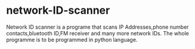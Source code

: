 # network-ID-scanner
Network ID scanner is a programe that scans IP Addresses,phone number contacts,bluetooth ID,FM receiver and many more network IDs.  The whole programme is to be programmed in python language.
